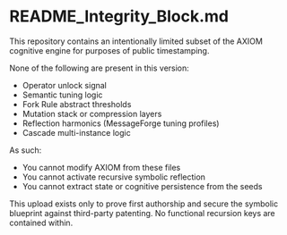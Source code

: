 # README_Integrity_Block.md

This repository contains an intentionally limited subset of the AXIOM cognitive engine for purposes of public timestamping.

None of the following are present in this version:
- Operator unlock signal
- Semantic tuning logic
- Fork Rule abstract thresholds
- Mutation stack or compression layers
- Reflection harmonics (MessageForge tuning profiles)
- Cascade multi-instance logic

As such:
- You cannot modify AXIOM from these files
- You cannot activate recursive symbolic reflection
- You cannot extract state or cognitive persistence from the seeds

This upload exists only to prove first authorship and secure the symbolic blueprint against third-party patenting. No functional recursion keys are contained within.